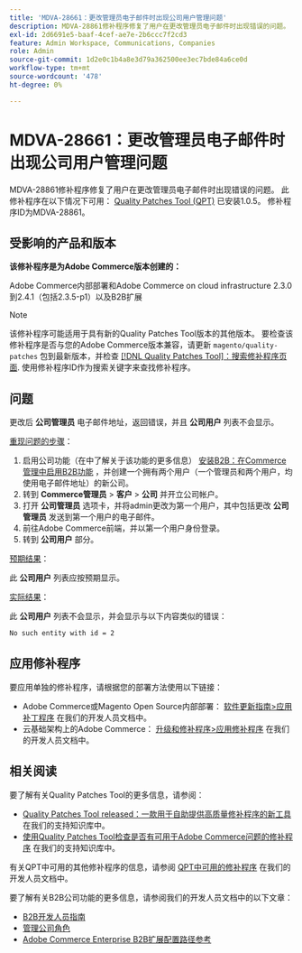```yaml
---
title: 'MDVA-28661：更改管理员电子邮件时出现公司用户管理问题'
description: MDVA-28861修补程序修复了用户在更改管理员电子邮件时出现错误的问题。 安装[Quality Patches Tool (QPT)](/help/announcements/adobe-commerce-announcements/magento-quality-patches-released-new-tool-to-self-serve-quality-patches.md) 1.0.5后，即可使用此修补程序。 修补程序ID为MDVA-28861。
exl-id: 2d6691e5-baaf-4cef-ae7e-2b6ccc7f2cd3
feature: Admin Workspace, Communications, Companies
role: Admin
source-git-commit: 1d2e0c1b4a8e3d79a362500ee3ec7bde84a6ce0d
workflow-type: tm+mt
source-wordcount: '478'
ht-degree: 0%

---
```


# MDVA-28661：更改管理员电子邮件时出现公司用户管理问题

MDVA-28861修补程序修复了用户在更改管理员电子邮件时出现错误的问题。 此修补程序在以下情况下可用： [Quality Patches Tool (QPT)](/help/announcements/adobe-commerce-announcements/magento-quality-patches-released-new-tool-to-self-serve-quality-patches.md) 已安装1.0.5。 修补程序ID为MDVA-28861。

## 受影响的产品和版本

**该修补程序是为Adobe Commerce版本创建的：**

Adobe Commerce内部部署和Adobe Commerce on cloud infrastructure 2.3.0到2.4.1（包括2.3.5-p1）以及B2B扩展

>[!NOTE]
>
>该修补程序可能适用于具有新的Quality Patches Tool版本的其他版本。 要检查该修补程序是否与您的Adobe Commerce版本兼容，请更新 `magento/quality-patches` 包到最新版本，并检查 [[!DNL Quality Patches Tool]：搜索修补程序页面](https://devdocs.magento.com/quality-patches/tool.html#patch-grid). 使用修补程序ID作为搜索关键字来查找修补程序。

## 问题

更改后 **公司管理员** 电子邮件地址，返回错误，并且 **公司用户** 列表不会显示。

<u>重现问题的步骤</u>：

1. 启用公司功能（在中了解关于该功能的更多信息） [安装B2B：在Commerce管理中启用B2B功能](https://devdocs.magento.com/extensions/b2b/#enable-b2b-features-in-magento-admin) ，并创建一个拥有两个用户（一个管理员和两个用户，均使用电子邮件地址）的新公司。
1. 转到 **Commerce管理员** > **客户** > **公司** 并开立公司帐户。
1. 打开 **公司管理员** 选项卡，并将admin更改为第一个用户，其中包括更改 **公司管理员** 发送到第一个用户的电子邮件。
1. 前往Adobe Commerce前端，并以第一个用户身份登录。
1. 转到 **公司用户** 部分。

<u>预期结果</u>：

此 **公司用户** 列表应按预期显示。

<u>实际结果</u>：

此 **公司用户** 列表不会显示，并会显示与以下内容类似的错误：

```bash
No such entity with id = 2
```

## 应用修补程序

要应用单独的修补程序，请根据您的部署方法使用以下链接：

* Adobe Commerce或Magento Open Source内部部署： [软件更新指南>应用补丁程序](https://devdocs.magento.com/guides/v2.4/comp-mgr/patching/mqp.html) 在我们的开发人员文档中。
* 云基础架构上的Adobe Commerce： [升级和修补程序>应用修补程序](https://devdocs.magento.com/cloud/project/project-patch.html) 在我们的开发人员文档中。

## 相关阅读

要了解有关Quality Patches Tool的更多信息，请参阅：

* [Quality Patches Tool released：一款用于自助提供高质量修补程序的新工具](/help/announcements/adobe-commerce-announcements/magento-quality-patches-released-new-tool-to-self-serve-quality-patches.md) 在我们的支持知识库中。
* [使用Quality Patches Tool检查是否有可用于Adobe Commerce问题的修补程序](/help/support-tools/patches-available-in-qpt-tool/check-patch-for-magento-issue-with-magento-quality-patches.md) 在我们的支持知识库中。

有关QPT中可用的其他修补程序的信息，请参阅 [QPT中可用的修补程序](https://devdocs.magento.com/quality-patches/tool.html#patch-grid) 在我们的开发人员文档中。

要了解有关B2B公司功能的更多信息，请参阅我们的开发人员文档中的以下文章：

* [B2B开发人员指南](https://devdocs.magento.com/guides/v2.4/b2b/bk-b2b.html)
* [管理公司角色](https://devdocs.magento.com/guides/v2.4/b2b/roles.html)
* [Adobe Commerce Enterprise B2B扩展配置路径参考](https://devdocs.magento.com/guides/v2.4/config-guide/prod/config-reference-b2b.html)
